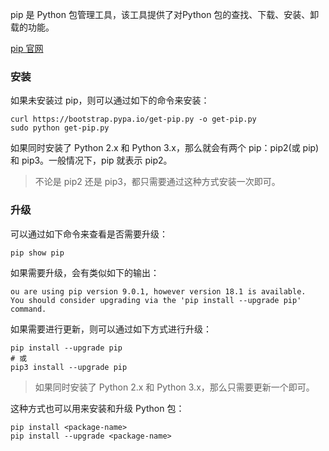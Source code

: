 pip 是 Python 包管理工具，该工具提供了对Python 包的查找、下载、安装、卸载的功能。

[pip 官网](https://pypi.org/project/pip/)

### 安装

如果未安装过 pip，则可以通过如下的命令来安装：

```shell
curl https://bootstrap.pypa.io/get-pip.py -o get-pip.py
sudo python get-pip.py
```

如果同时安装了 Python 2.x 和 Python 3.x，那么就会有两个 pip：pip2(或 pip) 和 pip3。一般情况下，pip 就表示 pip2。

> 不论是 pip2 还是 pip3，都只需要通过这种方式安装一次即可。

### 升级

可以通过如下命令来查看是否需要升级：

```shell
pip show pip
```

如果需要升级，会有类似如下的输出：

```shell
ou are using pip version 9.0.1, however version 18.1 is available.
You should consider upgrading via the 'pip install --upgrade pip' command.
```

如果需要进行更新，则可以通过如下方式进行升级：

```shell
pip install --upgrade pip
# 或
pip3 install --upgrade pip
```

> 如果同时安装了 Python 2.x 和 Python 3.x，那么只需要更新一个即可。


这种方式也可以用来安装和升级 Python 包：

```shell
pip install <package-name>
pip install --upgrade <package-name>
```

